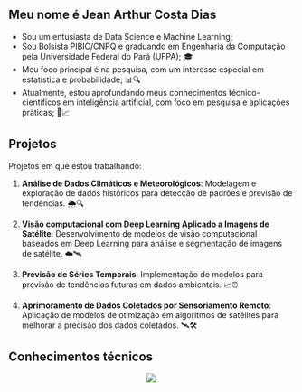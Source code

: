 ## Meu nome é Jean Arthur Costa Dias

- Sou um entusiasta de Data Science e Machine Learning; 
- Sou Bolsista PIBIC/CNPQ e graduando em Engenharia da Computação pela Universidade Federal do Pará (UFPA); 🎓
- Meu foco principal é na pesquisa, com um interesse especial em estatística e probabilidade; 📊🔍
- Atualmente, estou aprofundando meus conhecimentos técnico-científicos em inteligência artificial, com foco em pesquisa e aplicações práticas; 🧠📈


## Projetos

Projetos em que estou trabalhando:

1. **Análise de Dados Climáticos e Meteorológicos**: Modelagem e exploração de dados históricos para detecção de padrões e previsão de tendências. 🌦️🔍
   
2. **Visão computacional com Deep Learning Aplicado a Imagens de Satélite**: Desenvolvimento de modelos de visão computacional baseados em Deep Learning para análise e segmentação de imagens de satélite. ☁️🛰️

3. **Previsão de Séries Temporais**: Implementação de modelos para previsão de tendências futuras em dados ambientais. 📈⏰

4. **Aprimoramento de Dados Coletados por Sensoriamento Remoto**: Aplicação de modelos de otimização em algoritmos de satélites para melhorar a precisão dos dados coletados. 🛰️🛠️

## Conhecimentos técnicos

<p align="center">
  <a href="https://skillicons.dev">
    <img src="https://skillicons.dev/icons?i=linux,mysql,sqlite,r,py,pytorch,tensorflow,fastapi,flask,gcp,vscode,opencv,latex" />
  </a>
</p>
